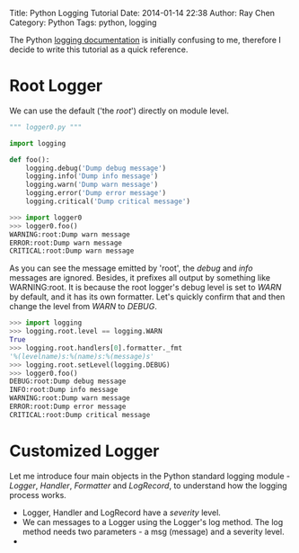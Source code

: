 Title: Python Logging Tutorial
Date: 2014-01-14 22:38
Author: Ray Chen
Category: Python
Tags: python, logging

The Python [logging documentation](http://docs.python.org/2/library/logging.html) is initially confusing to me, therefore I decide to write this tutorial as a quick reference.

# Root Logger 

We can use the default ('the _root_') directly on module level.

```Python
""" logger0.py """

import logging

def foo():
    logging.debug('Dump debug message')
    logging.info('Dump info message')
    logging.warn('Dump warn message')
    logging.error('Dump error message')
    logging.critical('Dump critical message')

>>> import logger0
>>> logger0.foo()
WARNING:root:Dump warn message
ERROR:root:Dump warn message
CRITICAL:root:Dump warn message
```

As you can see the message emitted by 'root', the _debug_ and _info_ messages are ignored. 
Besides, it prefixes all output by something like WARNING:root. It is because the root logger's
debug level is set to *WARN* by default, and it has its own formatter. Let's quickly confirm
that and then change the level from *WARN* to *DEBUG*.

```Python
>>> import logging
>>> logging.root.level == logging.WARN
True
>>> logging.root.handlers[0].formatter._fmt
'%(levelname)s:%(name)s:%(message)s'
>>> logging.root.setLevel(logging.DEBUG)
>>> logger0.foo()
DEBUG:root:Dump debug message
INFO:root:Dump info message
WARNING:root:Dump warn message
ERROR:root:Dump error message
CRITICAL:root:Dump critical message
```

# Customized Logger

Let me introduce four main objects in the Python standard logging module - *Logger*, *Handler*,
*Formatter* and *LogRecord*, to understand how the logging process works.
- Logger, Handler and LogRecord have a _severity_ level.
- We can messages to a Logger using the Logger's log method. The log method needs two parameters -
  a msg (message) and a severity level.
- 
